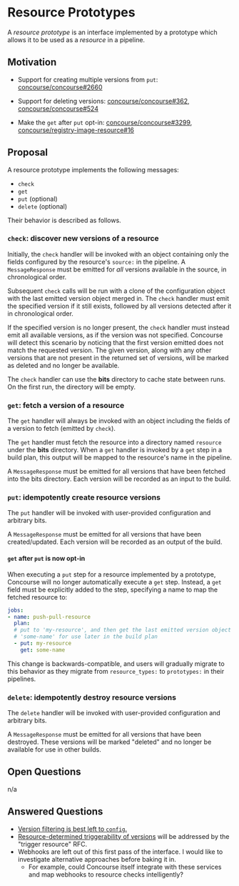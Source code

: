 # Resource Prototypes

A *resource prototype* is an interface implemented by a prototype which allows
it to be used as a *resource* in a pipeline.


## Motivation

* Support for creating multiple versions from `put`: [concourse/concourse#2660](https://github.com/concourse/concourse/issues/2660)

* Support for deleting versions: [concourse/concourse#362](https://github.com/concourse/concourse/issues/362), [concourse/concourse#524](https://github.com/concourse/concourse/issues/524)

* Make the `get` after `put` opt-in: [concourse/concourse#3299](https://github.com/concourse/concourse/issues/3299), [concourse/registry-image-resource#16](https://github.com/concourse/registry-image-resource/issues/16)


## Proposal

A resource prototype implements the following messages:

* `check`
* `get`
* `put` (optional)
* `delete` (optional)

Their behavior is described as follows.

### `check`: discover new versions of a resource

Initially, the `check` handler will be invoked with an object containing only
the fields configured by the resource's `source:` in the pipeline. A
`MessageResponse` must be emitted for *all* versions available in the source,
in chronological order.

Subsequent `check` calls will be run with a clone of the configuration object
with the last emitted version object merged in. The `check` handler must emit
the specified version if it still exists, followed by all versions detected
after it in chronological order.

If the specified version is no longer present, the `check` handler must instead
emit all available versions, as if the version was not specified. Concourse
will detect this scenario by noticing that the first version emitted does not
match the requested version. The given version, along with any other versions
that are not present in the returned set of versions, will be marked as deleted
and no longer be available.

The `check` handler can use the **bits** directory to cache state between runs.
On the first run, the directory will be empty.

### `get`: fetch a version of a resource

The `get` handler will always be invoked with an object including the fields of
a version to fetch (emitted by `check`).

The `get` handler must fetch the resource into a directory named `resource`
under the **bits** directory. When a `get` handler is invoked by a `get` step
in a build plan, this output will be mapped to the resource's name in the
pipeline.

A `MessageResponse` must be emitted for all versions that have been fetched
into the bits directory. Each version will be recorded as an input to the
build.

### `put`: idempotently create resource versions

The `put` handler will be invoked with user-provided configuration and
arbitrary bits.

A `MessageResponse` must be emitted for all versions that have been created/updated. Each version will be recorded as an output of the build.

#### `get` after `put` is now opt-in

When executing a `put` step for a resource implemented by a prototype,
Concourse will no longer automatically execute a `get` step. Instead, a `get`
field must be explicitly added to the step, specifying a name to map the
fetched resource to:

```yaml
jobs:
- name: push-pull-resource
  plan:
  # put to 'my-resource', and then get the last emitted version object as
  # 'some-name' for use later in the build plan
  - put: my-resource
    get: some-name
```

This change is backwards-compatible, and users will gradually migrate to this
behavior as they migrate from `resource_types:` to `prototypes:` in their
pipelines.

### `delete`: idempotently destroy resource versions

The `delete` handler will be invoked with user-provided configuration and
arbitrary bits.

A `MessageResponse` must be emitted for all versions that have been destroyed.
These versions will be marked "deleted" and no longer be available for use in
other builds.


## Open Questions

n/a

## Answered Questions

* [Version filtering is best left to `config`.](https://github.com/concourse/concourse/issues/1176#issuecomment-472111623)
* [Resource-determined triggerability of versions](https://github.com/concourse/rfcs/issues/11) will be addressed by the "trigger resource" RFC.
* Webhooks are left out of this first pass of the interface. I would like to investigate alternative approaches before baking it in.
  * For example, could Concourse itself integrate with these services and map webhooks to resource checks intelligently?
